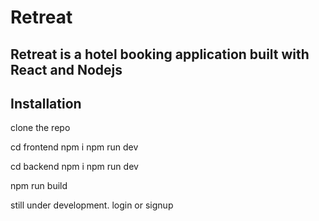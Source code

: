 # Retreat

## Retreat is a hotel booking application built with React and Nodejs


## Installation
clone the repo 

cd frontend
npm i
npm run dev

cd backend
npm i
npm run dev
 
npm run build

still under development.
login or signup